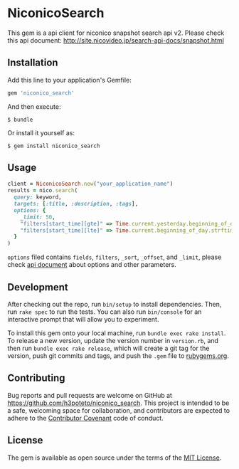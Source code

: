 # NiconicoSearch

This gem is a api client for niconico snapshot search api v2.
Please check this api document: http://site.nicovideo.jp/search-api-docs/snapshot.html

## Installation

Add this line to your application's Gemfile:

```ruby
gem 'niconico_search'
```

And then execute:

    $ bundle

Or install it yourself as:

    $ gem install niconico_search

## Usage

```ruby
client = NiconicoSearch.new("your_application_name")
results = nico.search(
  query: keyword,
  targets: [:title, :description, :tags],
  options: {
    _limit: 50,
    "filters[start_time][gte]" => Time.current.yesterday.beginning_of_day.strftime("%Y-%m-%dT%H:%M:%S%:z"),
    "filters[start_time][lte]" => Time.current.beginning_of_day.strftime("%Y-%m-%dT%H:%M:%S%:z")
  }
)
```
`options` filed contains `fields`, `filters`, `_sort`, `_offset`, and `_limit`, please check [api document](http://site.nicovideo.jp/search-api-docs/snapshot.html) about options and other parameters.

## Development

After checking out the repo, run `bin/setup` to install dependencies. Then, run `rake spec` to run the tests. You can also run `bin/console` for an interactive prompt that will allow you to experiment.

To install this gem onto your local machine, run `bundle exec rake install`. To release a new version, update the version number in `version.rb`, and then run `bundle exec rake release`, which will create a git tag for the version, push git commits and tags, and push the `.gem` file to [rubygems.org](https://rubygems.org).

## Contributing

Bug reports and pull requests are welcome on GitHub at https://github.com/h3poteto/niconico_search. This project is intended to be a safe, welcoming space for collaboration, and contributors are expected to adhere to the [Contributor Covenant](http://contributor-covenant.org) code of conduct.


## License

The gem is available as open source under the terms of the [MIT License](http://opensource.org/licenses/MIT).


